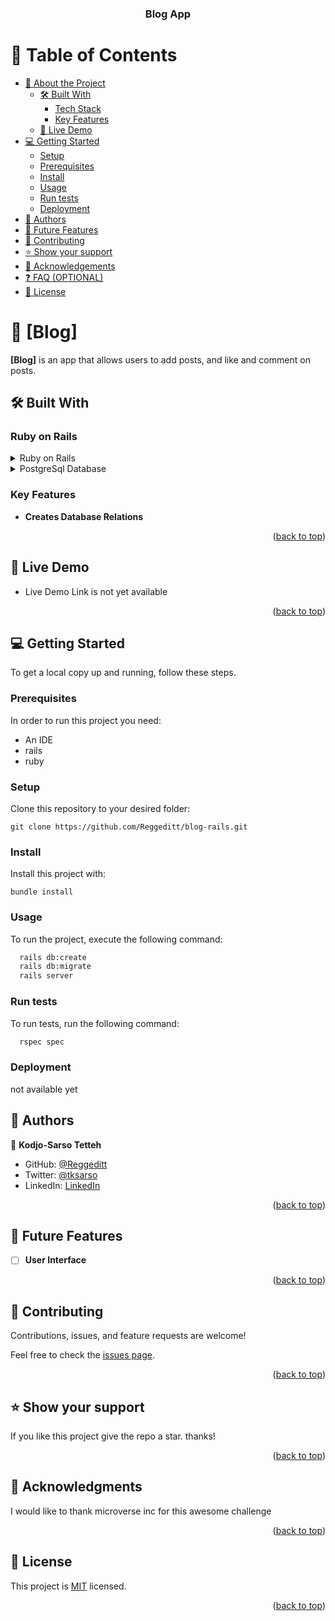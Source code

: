<a name="readme-top"></a>

<div align="center">
  <h3><b>Blog App</b></h3>

</div>

<!-- TABLE OF CONTENTS -->

# 📗 Table of Contents

- [📖 About the Project](#about-project)
  - [🛠 Built With](#built-with)
    - [Tech Stack](#tech-stack)
    - [Key Features](#key-features)
  - [🚀 Live Demo](#live-demo)
- [💻 Getting Started](#getting-started)
  - [Setup](#setup)
  - [Prerequisites](#prerequisites)
  - [Install](#install)
  - [Usage](#usage)
  - [Run tests](#run-tests)
  - [Deployment](#triangular_flag_on_post-deployment)
- [👥 Authors](#authors)
- [🔭 Future Features](#future-features)
- [🤝 Contributing](#contributing)
- [⭐️ Show your support](#support)
- [🙏 Acknowledgements](#acknowledgements)
- [❓ FAQ (OPTIONAL)](#faq)
- [📝 License](#license)

<!-- PROJECT DESCRIPTION -->

# 📖 [Blog] <a name="about-project"></a>

**[Blog]** is an app that allows users to add posts, and like and comment on posts.

## 🛠 Built With <a name="built-with"></a>

### Ruby on Rails <a name="tech-stack"></a>

<details>
  <summary>Ruby on Rails</summary>
  <ul>
    <li><a href="https://rubyonrails.org/">Rails</a></li>
  </ul>
</details>
<details>
  <summary>PostgreSql Database</summary>
  <ul>
    <li><a href="https://postgresql.org/">Postgre</a></li>
  </ul>
</details>

<!-- <details>
  <summary>Server</summary>
  <ul>
    <li><a href="https://expressjs.com/">Express.js</a></li>
  </ul>
</details>

<details>
<summary>Database</summary>
  <ul>
    <li><a href="https://www.postgresql.org/">PostgreSQL</a></li>
  </ul>
</details> -->

<!-- Features -->

### Key Features <a name="key-features"></a>

- **Creates Database Relations**
<!-- - **[key_feature_2]** -->
<!-- - **[key_feature_3]** -->

<p align="right">(<a href="#readme-top">back to top</a>)</p>

<!-- LIVE DEMO -->

## 🚀 Live Demo <a name="live-demo"></a>

- Live Demo Link is not yet available

<p align="right">(<a href="#readme-top">back to top</a>)</p>

<!-- GETTING STARTED -->

## 💻 Getting Started <a name="getting-started"></a>

To get a local copy up and running, follow these steps.

### Prerequisites

In order to run this project you need:
- An IDE
- rails
- ruby
### Setup

Clone this repository to your desired folder:
```
git clone https://github.com/Reggeditt/blog-rails.git
```
### Install

Install this project with:
```
bundle install
```
### Usage

To run the project, execute the following command:

```sh
  rails db:create
  rails db:migrate
  rails server
```

### Run tests

To run tests, run the following command:

```sh
  rspec spec
```
### Deployment
not available yet
<!-- You can deploy this project using:

<p align="right">(<a href="#readme-top">back to top</a>)</p>

<!-- AUTHORS -->

## 👥 Authors <a name="authors"></a>

👤 **Kodjo-Sarso Tetteh**

- GitHub: [@Reggeditt](https://github.com/Reggeditt)
- Twitter: [@tksarso](https://twitter.com/tksarso)
- LinkedIn: [LinkedIn](https://www.linkedin.com/in/tetteh-kodjo-sarso-888989125/)

<!-- 👤 **Author2** -->

<!-- - GitHub: [@githubhandle](https://github.com/githubhandle) -->
<!-- - Twitter: [@twitterhandle](https://twitter.com/twitterhandle) -->
<!-- - LinkedIn: [LinkedIn](https://linkedin.com/in/linkedinhandle) -->

<p align="right">(<a href="#readme-top">back to top</a>)</p>

<!-- FUTURE FEATURES -->

## 🔭 Future Features <a name="future-features"></a>

- [ ] **User Interface**
<!-- - [ ] **[new_feature_2]** -->
<!-- - [ ] **[new_feature_3]** -->

<p align="right">(<a href="#readme-top">back to top</a>)</p>

<!-- CONTRIBUTING -->

## 🤝 Contributing <a name="contributing"></a>

Contributions, issues, and feature requests are welcome!

Feel free to check the [issues page](https://github.com/Reggeditt/book-store/issues/).

<p align="right">(<a href="#readme-top">back to top</a>)</p>

<!-- SUPPORT -->

## ⭐️ Show your support <a name="support"></a>

If you like this project give the repo a star. thanks!

<p align="right">(<a href="#readme-top">back to top</a>)</p>

<!-- ACKNOWLEDGEMENTS -->

## 🙏 Acknowledgments <a name="acknowledgements"></a>

I would like to thank microverse inc for this awesome challenge

<p align="right">(<a href="#readme-top">back to top</a>)</p>

<!-- ## ❓ FAQ (OPTIONAL) <a name="faq"></a>

- **[Question_1]**

  - [Answer_1]

- **[Question_2]**

  - [Answer_2]

<p align="right">(<a href="#readme-top">back to top</a>)</p>
 -->
<!-- LICENSE -->

## 📝 License <a name="license"></a>

This project is [MIT](./MIT.md) licensed.

<p align="right">(<a href="#readme-top">back to top</a>)</p>
